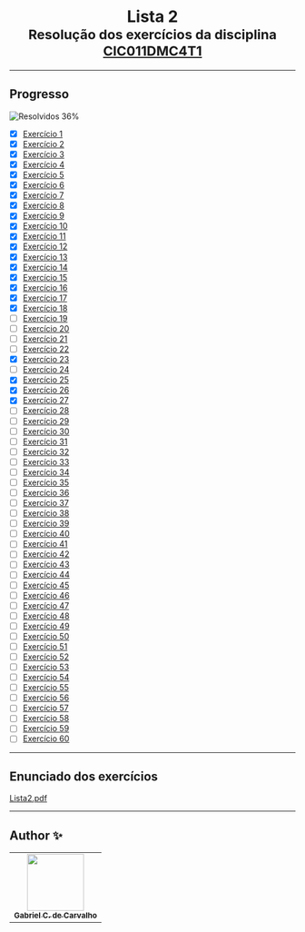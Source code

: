 <div align="center">
	<h1>Lista 2
		<br/>
			<sub>Resolução dos exercícios da disciplina
        <a href="https://www.fct.unesp.br/#!/graduacao/ciencia-da-computacao/">CIC011DMC4T1</a>
      </sub>
	</h1>
</div>

---
## Progresso

![Resolvidos 36%](https://progress-bar.xyz/36/?title=Resolvidos)

* [x] [Exercício 1](https://github.com/Gabriel-Ciriaco/Listas-ATP-II/blob/main/Lista%202/lista2_ex01.c)
* [x] [Exercício 2](https://github.com/Gabriel-Ciriaco/Listas-ATP-II/blob/main/Lista%202/lista2_ex02.c)
* [x] [Exercício 3](https://github.com/Gabriel-Ciriaco/Listas-ATP-II/blob/main/Lista%202/lista2_ex03.c)
* [x] [Exercício 4](https://github.com/Gabriel-Ciriaco/Listas-ATP-II/blob/main/Lista%202/lista2_ex04.c)
* [x] [Exercício 5](https://github.com/Gabriel-Ciriaco/Listas-ATP-II/blob/main/Lista%202/lista2_ex05.c)
* [x] [Exercício 6](https://github.com/Gabriel-Ciriaco/Listas-ATP-II/blob/main/Lista%202/lista2_ex06.c)
* [x] [Exercício 7](https://github.com/Gabriel-Ciriaco/Listas-ATP-II/blob/main/Lista%202/lista2_ex07.c)
* [x] [Exercício 8](https://github.com/Gabriel-Ciriaco/Listas-ATP-II/blob/main/Lista%202/lista2_ex08.c)
* [x] [Exercício 9](https://github.com/Gabriel-Ciriaco/Listas-ATP-II/blob/main/Lista%202/lista2_ex09.c)
* [x] [Exercício 10](https://github.com/Gabriel-Ciriaco/Listas-ATP-II/blob/main/Lista%202/lista2_ex10.c)
* [x] [Exercício 11](https://github.com/Gabriel-Ciriaco/Listas-ATP-II/blob/main/Lista%202/lista2_ex11.c)
* [x] [Exercício 12](https://github.com/Gabriel-Ciriaco/Listas-ATP-II/blob/main/Lista%202/lista2_ex12.c)
* [x] [Exercício 13](https://github.com/Gabriel-Ciriaco/Listas-ATP-II/blob/main/Lista%202/lista2_ex13.c)
* [x] [Exercício 14](https://github.com/Gabriel-Ciriaco/Listas-ATP-II/blob/main/Lista%202/lista2_ex14.c)
* [x] [Exercício 15](https://github.com/Gabriel-Ciriaco/Listas-ATP-II/blob/main/Lista%202/lista2_ex15.c)
* [x] [Exercício 16](https://github.com/Gabriel-Ciriaco/Listas-ATP-II/blob/main/Lista%202/lista2_ex16.c)
* [x] [Exercício 17](https://github.com/Gabriel-Ciriaco/Listas-ATP-II/blob/main/Lista%202/lista2_ex17.c)
* [x] [Exercício 18](https://github.com/Gabriel-Ciriaco/Listas-ATP-II/blob/main/Lista%202/lista2_ex18.c)
* [ ] [Exercício 19](https://github.com/Gabriel-Ciriaco/Listas-ATP-II/blob/main/Lista%202/lista2_ex19.c)
* [ ] [Exercício 20](https://github.com/Gabriel-Ciriaco/Listas-ATP-II/blob/main/Lista%202/lista2_ex20.c)
* [ ] [Exercício 21](https://github.com/Gabriel-Ciriaco/Listas-ATP-II/blob/main/Lista%202/lista2_ex21.c)
* [ ] [Exercício 22](https://github.com/Gabriel-Ciriaco/Listas-ATP-II/blob/main/Lista%202/lista2_ex22.c)
* [x] [Exercício 23](https://github.com/Gabriel-Ciriaco/Listas-ATP-II/blob/main/Lista%202/lista2_ex23.c)
* [ ] [Exercício 24](https://github.com/Gabriel-Ciriaco/Listas-ATP-II/blob/main/Lista%202/lista2_ex24.c)
* [x] [Exercício 25](https://github.com/Gabriel-Ciriaco/Listas-ATP-II/blob/main/Lista%202/lista2_ex25.c)
* [x] [Exercício 26](https://github.com/Gabriel-Ciriaco/Listas-ATP-II/blob/main/Lista%202/lista2_ex26.c)
* [x] [Exercício 27](https://github.com/Gabriel-Ciriaco/Listas-ATP-II/blob/main/Lista%202/lista2_ex27.c)
* [ ] [Exercício 28](https://github.com/Gabriel-Ciriaco/Listas-ATP-II/blob/main/Lista%202/lista2_ex28.c)
* [ ] [Exercício 29](https://github.com/Gabriel-Ciriaco/Listas-ATP-II/blob/main/Lista%202/lista2_ex29.c)
* [ ] [Exercício 30](https://github.com/Gabriel-Ciriaco/Listas-ATP-II/blob/main/Lista%202/lista2_ex30.c)
* [ ] [Exercício 31](https://github.com/Gabriel-Ciriaco/Listas-ATP-II/blob/main/Lista%202/lista2_ex31.c)
* [ ] [Exercício 32](https://github.com/Gabriel-Ciriaco/Listas-ATP-II/blob/main/Lista%202/lista2_ex32.c)
* [ ] [Exercício 33](https://github.com/Gabriel-Ciriaco/Listas-ATP-II/blob/main/Lista%202/lista2_ex33.c)
* [ ] [Exercício 34](https://github.com/Gabriel-Ciriaco/Listas-ATP-II/blob/main/Lista%202/lista2_ex34.c)
* [ ] [Exercício 35](https://github.com/Gabriel-Ciriaco/Listas-ATP-II/blob/main/Lista%202/lista2_ex35.c)
* [ ] [Exercício 36](https://github.com/Gabriel-Ciriaco/Listas-ATP-II/blob/main/Lista%202/lista2_ex36.c)
* [ ] [Exercício 37](https://github.com/Gabriel-Ciriaco/Listas-ATP-II/blob/main/Lista%202/lista2_ex37.c)
* [ ] [Exercício 38](https://github.com/Gabriel-Ciriaco/Listas-ATP-II/blob/main/Lista%202/lista2_ex38.c)
* [ ] [Exercício 39](https://github.com/Gabriel-Ciriaco/Listas-ATP-II/blob/main/Lista%202/lista2_ex39.c)
* [ ] [Exercício 40](https://github.com/Gabriel-Ciriaco/Listas-ATP-II/blob/main/Lista%202/lista2_ex40.c)
* [ ] [Exercício 41](https://github.com/Gabriel-Ciriaco/Listas-ATP-II/blob/main/Lista%202/lista2_ex41.c)
* [ ] [Exercício 42](https://github.com/Gabriel-Ciriaco/Listas-ATP-II/blob/main/Lista%202/lista2_ex42.c)
* [ ] [Exercício 43](https://github.com/Gabriel-Ciriaco/Listas-ATP-II/blob/main/Lista%202/lista2_ex43.c)
* [ ] [Exercício 44](https://github.com/Gabriel-Ciriaco/Listas-ATP-II/blob/main/Lista%202/lista2_ex44.c)
* [ ] [Exercício 45](https://github.com/Gabriel-Ciriaco/Listas-ATP-II/blob/main/Lista%202/lista2_ex45.c)
* [ ] [Exercício 46](https://github.com/Gabriel-Ciriaco/Listas-ATP-II/blob/main/Lista%202/lista2_ex46.c)
* [ ] [Exercício 47](https://github.com/Gabriel-Ciriaco/Listas-ATP-II/blob/main/Lista%202/lista2_ex47.c)
* [ ] [Exercício 48](https://github.com/Gabriel-Ciriaco/Listas-ATP-II/blob/main/Lista%202/lista2_ex48.c)
* [ ] [Exercício 49](https://github.com/Gabriel-Ciriaco/Listas-ATP-II/blob/main/Lista%202/lista2_ex49.c)
* [ ] [Exercício 50](https://github.com/Gabriel-Ciriaco/Listas-ATP-II/blob/main/Lista%202/lista2_ex50.c)
* [ ] [Exercício 51](https://github.com/Gabriel-Ciriaco/Listas-ATP-II/blob/main/Lista%202/lista2_ex51.c)
* [ ] [Exercício 52](https://github.com/Gabriel-Ciriaco/Listas-ATP-II/blob/main/Lista%202/lista2_ex52.c)
* [ ] [Exercício 53](https://github.com/Gabriel-Ciriaco/Listas-ATP-II/blob/main/Lista%202/lista2_ex53.c)
* [ ] [Exercício 54](https://github.com/Gabriel-Ciriaco/Listas-ATP-II/blob/main/Lista%202/lista2_ex54.c)
* [ ] [Exercício 55](https://github.com/Gabriel-Ciriaco/Listas-ATP-II/blob/main/Lista%202/lista2_ex55.c)
* [ ] [Exercício 56](https://github.com/Gabriel-Ciriaco/Listas-ATP-II/blob/main/Lista%202/lista2_ex56.c)
* [ ] [Exercício 57](https://github.com/Gabriel-Ciriaco/Listas-ATP-II/blob/main/Lista%202/lista2_ex57.c)
* [ ] [Exercício 58](https://github.com/Gabriel-Ciriaco/Listas-ATP-II/blob/main/Lista%202/lista2_ex58.c)
* [ ] [Exercício 59](https://github.com/Gabriel-Ciriaco/Listas-ATP-II/blob/main/Lista%202/lista2_ex59.c)
* [ ] [Exercício 60](https://github.com/Gabriel-Ciriaco/Listas-ATP-II/blob/main/Lista%202/lista2_ex60.c)

---
## Enunciado dos exercícios

[Lista2.pdf](https://github.com/Gabriel-Ciriaco/Listas-ATP-II/blob/main/Lista%202/Lista%202.pdf)

---

## Author ✨

<table>
	<tr>
		<td align="center">
			<a href="https://github.com/Gabriel-Ciriaco">
				<img src="https://avatars.githubusercontent.com/u/66225865" width="100px;" alt=""/>
				<br>
				<sub>
					<b>Gabriel C. de Carvalho</b>
				</sub>
		</td>
	</tr>
</table>

